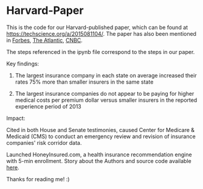 # Harvard-Paper

This is the code for our Harvard-published paper, which can be found at https://techscience.org/a/2015081104/. The paper has also been mentioned in [Forbes](https://www.forbes.com/sites/sarahhedgecock/2015/08/28/how-two-harvard-grads-want-to-change-the-face-of-health-insurance/#62881bea4d6a), [The Atlantic](theatlantic.com/technology/archive/2015/11/the-algorithm-that-will-buy-you-health-insurance-honeyinsured/414765/), [CNBC](http://www.cnbc.com/2015/08/28/whos-charging-more-for-obamacare-plans-surprise.html).

The steps referenced in the ipynb file correspond to the steps in our paper.

Key findings:

1. The largest insurance company in each state on average increased their rates 75% more than smaller insurers in the same state

2. The largest insurance companies do not appear to be paying for higher medical costs per premium dollar versus smaller insurers in the reported experience period of 2013

Impact:

Cited in both House and Senate testimonies, caused Center for Medicare & Medicaid (CMS) to conduct an emergency review and revision of insurance companies' risk corridor data.

Launched HoneyInsured.com, a health insurance recommendation engine with 5-min enrollment. Story about the Authors and source code available [here](https://github.com/cortexml/HoneyInsured-Front).

Thanks for reading me! :)
